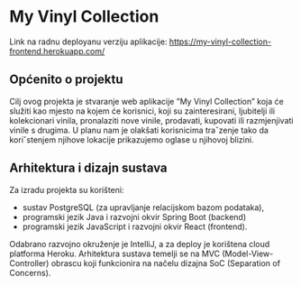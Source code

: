 # My Vinyl Collection

Link na radnu deployanu verziju aplikacije: https://my-vinyl-collection-frontend.herokuapp.com/

## Općenito o projektu

Cilj ovog projekta je stvaranje web aplikacije ”My Vinyl Collection” koja će služiti
kao mjesto na kojem će korisnici, koji su zainteresirani, ljubitelji ili kolekcionari vinila,
pronalaziti nove vinile, prodavati, kupovati ili razmjenjivati vinile s drugima.
U planu nam je olakšati korisnicima traˇzenje tako da koriˇstenjem njihove lokacije
prikazujemo oglase u njihovoj blizini.

## Arhitektura i dizajn sustava

Za izradu projekta su korišteni:
-  sustav PostgreSQL (za
upravljanje relacijskom bazom podataka),
- programski jezik Java i razvojni okvir
Spring Boot (backend)
- programski jezik JavaScript i razvojni okvir React (frontend).

Odabrano razvojno okruženje je IntelliJ, a za deploy je korištena cloud platforma Heroku. 
Arhitektura sustava temelji se na MVC (Model-View-Controller) obrascu koji funkcionira na načelu dizajna SoC (Separation of Concerns).
